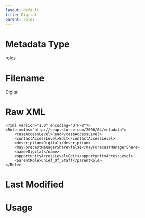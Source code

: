 ```yaml
---
layout: default
title: Digital
parent: roles
---
```

# Metadata Type
roles


# Filename 
Digital


# Raw XML
```
<?xml version="1.0" encoding="UTF-8"?>
<Role xmlns="http://soap.sforce.com/2006/04/metadata">
    <caseAccessLevel>Read</caseAccessLevel>
    <contactAccessLevel>Edit</contactAccessLevel>
    <description>Digital</description>
    <mayForecastManagerShare>false</mayForecastManagerShare>
    <name>Digital</name>
    <opportunityAccessLevel>Edit</opportunityAccessLevel>
    <parentRole>Chief_Of_Staff</parentRole>
</Role>
```


# Last Modified


# Usage
